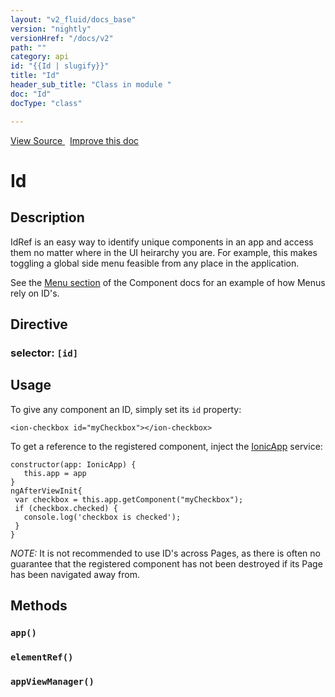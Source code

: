 ```yaml
---
layout: "v2_fluid/docs_base"
version: "nightly"
versionHref: "/docs/v2"
path: ""
category: api
id: "{{Id | slugify}}"
title: "Id"
header_sub_title: "Class in module "
doc: "Id"
docType: "class"

---
```





<div class="improve-docs">
<a href='http://github.com/driftyco/ionic2/tree/master/ionic/components/app/id.ts#L2'>
View Source
</a>
&nbsp;
<a href='http://github.com/driftyco/ionic2/edit/master/ionic/components/app/id.ts#L2'>
Improve this doc
</a>
</div>





<h1 class="api-title">


Id






</h1>






<!-- description -->
<h2>Description</h2>

<p>IdRef is an easy way to identify unique components in an app and access them
no matter where in the UI heirarchy you are. For example, this makes toggling
a global side menu feasible from any place in the application.</p>
<p>See the <a href="http://ionicframework.com/docs/v2/components/#menus">Menu section</a> of
the Component docs for an example of how Menus rely on ID&#39;s.</p>


<h2>Directive</h2>
<h3>selector: <code>[id]</code></h3>
<!-- @usage tag -->

<h2>Usage</h2>

<p>To give any component an ID, simply set its <code>id</code> property:</p>
<pre><code class="lang-html">&lt;ion-checkbox id=&quot;myCheckbox&quot;&gt;&lt;/ion-checkbox&gt;
</code></pre>
<p>To get a reference to the registered component, inject the <a href="../app/IonicApp/">IonicApp</a>
service:</p>
<pre><code class="lang-ts">constructor(app: IonicApp) {
   this.app = app
}
ngAfterViewInit{
 var checkbox = this.app.getComponent(&quot;myCheckbox&quot;);
 if (checkbox.checked) {
   console.log(&#39;checkbox is checked&#39;);
 }
}
</code></pre>
<p><em>NOTE:</em> It is not recommended to use ID&#39;s across Pages, as there is often no
guarantee that the registered component has not been destroyed if its Page
has been navigated away from.</p>




<!-- @property tags -->


<!-- methods on the class -->

<h2>Methods</h2>

<div id="app"></div>

<h3>
<code>app()</code>
  

</h3>












<div id="elementRef"></div>

<h3>
<code>elementRef()</code>
  

</h3>












<div id="appViewManager"></div>

<h3>
<code>appViewManager()</code>
  

</h3>










<!-- related link --><!-- end content block -->


<!-- end body block -->

